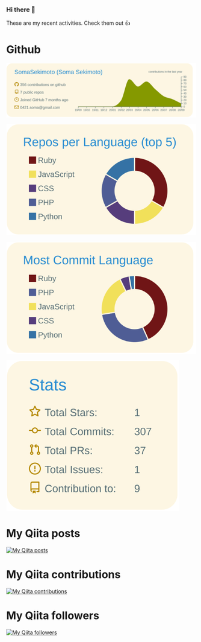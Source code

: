 ### Hi there 👋

These are my recent activities. Check them out 👍

# Github

[![](https://raw.githubusercontent.com/SomaSekimoto/SomaSekimoto/master/profile-summary-card-output/solarized/0-profile-details.svg)](https://github.com/vn7n24fzkq/github-profile-summary-cards)

[![](https://raw.githubusercontent.com/SomaSekimoto/SomaSekimoto/master/profile-summary-card-output/solarized/1-repos-per-language.svg)](https://github.com/vn7n24fzkq/github-profile-summary-cards)

[![](https://raw.githubusercontent.com/SomaSekimoto/SomaSekimoto/master/profile-summary-card-output/solarized/2-most-commit-language.svg)](https://github.com/vn7n24fzkq/github-profile-summary-cards)

[![](https://raw.githubusercontent.com/SomaSekimoto/SomaSekimoto/master/profile-summary-card-output/solarized/3-stats.svg)](https://github.com/vn7n24fzkq/github-profile-summary-cards)

# My Qiita posts

[![My Qiita posts](https://qiita-badge.apiapi.app/s/soma_sekimoto/posts.svg)](http://qiita.com/soma_sekimoto)

# My Qiita contributions

[![My Qiita contributions](https://qiita-badge.apiapi.app/s/soma_sekimoto/contributions.svg)](http://qiita.com/soma_sekimoto)

# My Qiita followers

[![My Qiita followers](https://qiita-badge.apiapi.app/s/soma_sekimoto/followers.svg)](http://qiita.com/soma_sekimoto)
